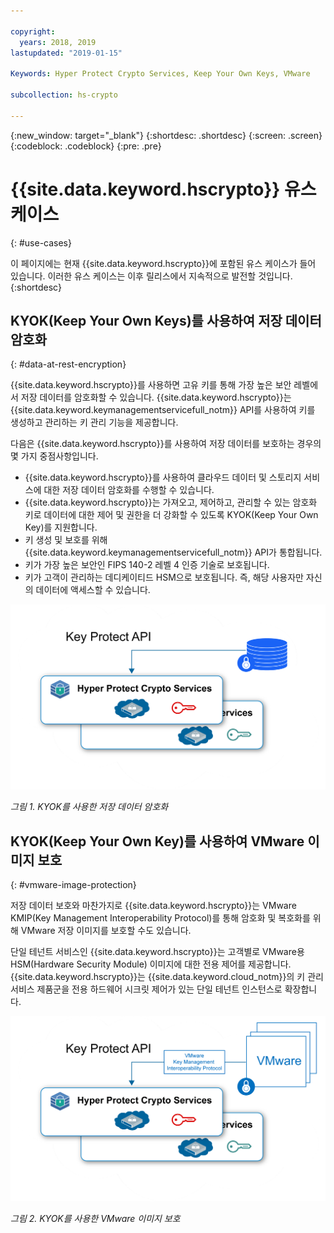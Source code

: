 ```yaml
---

copyright:
  years: 2018, 2019
lastupdated: "2019-01-15"

Keywords: Hyper Protect Crypto Services, Keep Your Own Keys, VMware

subcollection: hs-crypto

---
```


{:new_window: target="_blank"}
{:shortdesc: .shortdesc}
{:screen: .screen}
{:codeblock: .codeblock}
{:pre: .pre}

# {{site.data.keyword.hscrypto}} 유스 케이스
{: #use-cases}

이 페이지에는 현재 {{site.data.keyword.hscrypto}}에 포함된 유스 케이스가 들어 있습니다. 이러한 유스 케이스는 이후 릴리스에서 지속적으로 발전할 것입니다.
{:shortdesc}

## KYOK(Keep Your Own Keys)를 사용하여 저장 데이터 암호화
{: #data-at-rest-encryption}

{{site.data.keyword.hscrypto}}를 사용하면 고유 키를 통해 가장 높은 보안 레벨에서 저장 데이터를 암호화할 수 있습니다. {{site.data.keyword.hscrypto}}는 {{site.data.keyword.keymanagementservicefull_notm}} API를 사용하여 키를 생성하고 관리하는 키 관리 기능을 제공합니다.

다음은 {{site.data.keyword.hscrypto}}를 사용하여 저장 데이터를 보호하는 경우의 몇 가지 중점사항입니다.

 * {{site.data.keyword.hscrypto}}를 사용하여 클라우드 데이터 및 스토리지 서비스에 대한 저장 데이터 암호화를 수행할 수 있습니다.
 * {{site.data.keyword.hscrypto}}는 가져오고, 제어하고, 관리할 수 있는 암호화 키로 데이터에 대한 제어 및 권한을 더 강화할 수 있도록 KYOK(Keep Your Own Key)를 지원합니다.
 * 키 생성 및 보호를 위해 {{site.data.keyword.keymanagementservicefull_notm}} API가 통합됩니다.
 * 키가 가장 높은 보안인 FIPS 140-2 레벨 4 인증 기술로 보호됩니다.
 * 키가 고객이 관리하는 데디케이티드 HSM으로 보호됩니다. 즉, 해당 사용자만 자신의 데이터에 액세스할 수 있습니다.

![KYOK를 사용한 저장 데이터 암호화](image/byok.png "KYOK를 사용한 저장 데이터 암호화")

*그림 1. KYOK를 사용한 저장 데이터 암호화*

## KYOK(Keep Your Own Key)를 사용하여 VMware 이미지 보호
{: #vmware-image-protection}

저장 데이터 보호와 마찬가지로 {{site.data.keyword.hscrypto}}는 VMware KMIP(Key Management Interoperability Protocol)를 통해 암호화 및 복호화를 위해 VMware 저장 이미지를 보호할 수도 있습니다.

단일 테넌트 서비스인 {{site.data.keyword.hscrypto}}는 고객별로 VMware용 HSM(Hardware Security Module) 이미지에 대한 전용 제어를 제공합니다. {{site.data.keyword.hscrypto}}는 {{site.data.keyword.cloud_notm}}의 키 관리 서비스 제품군을 전용 하드웨어 시크릿 제어가 있는 단일 테넌트 인스턴스로 확장합니다.

![KYOK를 사용한 VMware 이미지 보호](image/byok_vm.png "KYOK를 사용한 VMware 이미지 보호")

*그림 2. KYOK를 사용한 VMware 이미지 보호*
